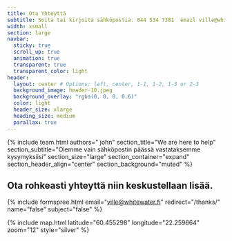 ```yaml
---
title: Ota Yhteyttä
subtitle: Soita tai kirjoita sähköpostia. 044 534 7381  email ville@whitewater.fi
width: xsmall
section: large
navbar:
  sticky: true
  scroll_up: true
  animation: true
  transparent: true
  transparent_color: light
header:
  layout: center # Options: left, center, 1-1, 1-2, 1-3 or 2-3
  background_image: header-10.jpeg
  background_overlay: "rgba(0, 0, 0, 0.6)"
  color: light
  header_size: xlarge
  heading_size: medium
  parallax: true
---
```


{% include
  team.html
  authors=" john"
  section_title="We are here to help"
  section_subtitle="Olemme vain sähköpostin päässä vastataksemme kysymyksiisi"
  section_size="large"
  section_container="expand"
  section_header_align="center"
  section_background="muted"
%}

## Ota rohkeasti yhteyttä niin keskustellaan lisää.
{% include formspree.html email="ville@whitewater.fi" redirect="/thanks/" name="false" subject="false" %}

{% include map.html
  latitude="60.455298"
  longitude="22.259664"
  zoom="12"
  style="silver"
%}
